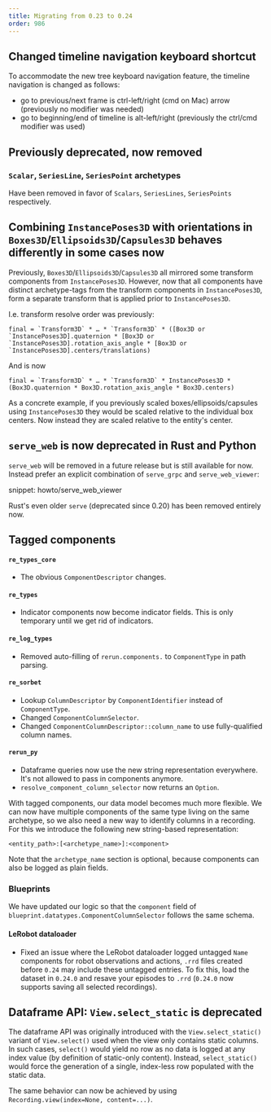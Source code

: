 ```yaml
---
title: Migrating from 0.23 to 0.24
order: 986
---
```

<!--   ^^^ this number must be _decremented_ when you copy/paste this file -->

## Changed timeline navigation keyboard shortcut

To accommodate the new tree keyboard navigation feature, the timeline navigation is changed as follows:

- go to previous/next frame is ctrl-left/right (cmd on Mac) arrow (previously no modifier was needed)
- go to beginning/end of timeline is alt-left/right (previously the ctrl/cmd modifier was used)

## Previously deprecated, now removed

### `Scalar`, `SeriesLine`, `SeriesPoint` archetypes

Have been removed in favor of `Scalars`, `SeriesLines`, `SeriesPoints` respectively.


## Combining `InstancePoses3D` with orientations in `Boxes3D`/`Ellipsoids3D`/`Capsules3D` behaves differently in some cases now

Previously, `Boxes3D`/`Ellipsoids3D`/`Capsules3D` all mirrored some transform components from `InstancePoses3D`.
However, now that all components have distinct archetype-tags from the transform components in `InstancePoses3D`, form a separate transform
that is applied prior to `InstancePoses3D`.

I.e. transform resolve order was previously:
```
final = `Transform3D` * … * `Transform3D` * ([Box3D or `InstancePoses3D].quaternion * [Box3D or `InstancePoses3D].rotation_axis_angle * [Box3D or `InstancePoses3D].centers/translations)
```
And is now
```
final = `Transform3D` * … * `Transform3D` * InstancePoses3D * (Box3D.quaternion * Box3D.rotation_axis_angle * Box3D.centers)
```

As a concrete example, if you previously scaled boxes/ellipsoids/capsules using `InstancePoses3D` they would be scaled relative to the individual box centers.
Now instead they are scaled relative to the entity's center.

## `serve_web` is now deprecated in Rust and Python

`serve_web` will be removed in a future release but is still available for now.
Instead prefer an explicit combination of `serve_grpc` and `serve_web_viewer`:

snippet: howto/serve_web_viewer

Rust's even older `serve` (deprecated since 0.20) has been removed entirely now.

## Tagged components

<!-- TODO(grtlr): These are ad-hoc notes from https://github.com/rerun-io/rerun/pull/10082 and need to be cleaned up! -->

#### `re_types_core`

* The obvious `ComponentDescriptor` changes.

#### `re_types`

* Indicator components now become indicator fields. This is only temporary until we get rid of indicators.

#### `re_log_types`

* Removed auto-filling of `rerun.components.` to `ComponentType` in path parsing.

#### `re_sorbet`

* Lookup `ColumnDescriptor` by `ComponentIdentifier` instead of `ComponentType`.
* Changed `ComponentColumnSelector`.
* Changed `ComponentColumnDescriptor::column_name` to use fully-qualified column names.

#### `rerun_py`

* Dataframe queries now use the new string representation everywhere. It's not allowed to pass in components anymore.
* `resolve_component_column_selector` now returns an `Option`.

With tagged components, our data model becomes much more flexible.
We can now have multiple components of the same type living on the same archetype, so we also need a new way to identify columns in a recording.
For this we introduce the following new string-based representation:

```
<entity_path>:[<archetype_name>]:<component>
```

Note that the `archetype_name` section is optional, because components can also be logged as plain fields.

### Blueprints

We have updated our logic so that the `component` field of `blueprint.datatypes.ComponentColumnSelector` follows the same schema.

#### LeRobot dataloader

* Fixed an issue where the LeRobot dataloader logged untagged `Name` components for robot observations and actions, `.rrd` files created before `0.24` may include these untagged entries. To fix this, load the dataset in `0.24.0` and resave your episodes to `.rrd` (`0.24.0` now supports saving all selected recordings).

## Dataframe API: `View.select_static` is deprecated

The dataframe API was originally introduced with the `View.select_static()` variant of `View.select()` used when the view only contains static columns. In such cases, `select()` would yield no row as no data is logged at any index value (by definition of static-only content). Instead, `select_static()` would force the generation of a single, index-less row populated with the static data.

The same behavior can now be achieved by using `Recording.view(index=None, content=...)`.
